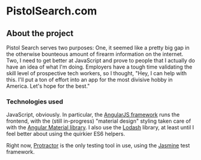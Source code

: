 # PistolSearch.com

## About the project
Pistol Search serves two purposes: One, it seemed like a pretty big gap in the otherwise bounteous amount of firearm information on the internet. Two, I need to get better at JavaScript and prove to people that I actually do have an idea of what I'm doing. Employers have a tough time validating the skill level of prospective tech workers, so I thought, "Hey, I can help with this. I'll put a ton of effort into an app for the most divisive hobby in America. Let's hope for the best."

### Technologies used
JavaScript, obviously. In particular, the [AngularJS framework](https://angularjs.org/) runs the frontend, with the (still in-progress) "material design" styling taken care of with the [Angular Material library](https://material.angularjs.org/). I also use the [Lodash](https://lodash.com/) library, at least until I feel better about using the quirkier ES6 helpers.

Right now, [Protractor](http://angular.github.io/protractor/#/) is the only testing tool in use, using the [Jasmine](http://jasmine.github.io/2.4/introduction.html) test framework.
